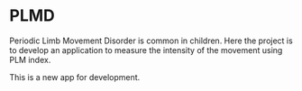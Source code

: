 # PLMD
Periodic Limb Movement Disorder is common in children. Here the project is to develop an application to measure the intensity of the movement using PLM index.  

This is a new app for development.
